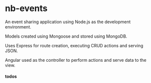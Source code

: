 # nb-events

 An event sharing application using Node.js as the development environment. 
 
 Models created using Mongoose and stored using MongoDB. 
 
 Uses Express for route creation, executing CRUD actions and serving JSON. 
 
 Angular used as the controller to perform actions and serve data to the view.

#### todos

